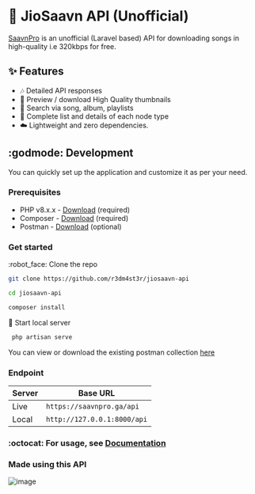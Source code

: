 # :musical_note: JioSaavn API (Unofficial)

[SaavnPro](https://saavnpro.ga) is an unofficial (Laravel based) API for downloading songs in high-quality i.e 320kbps for free.

## :sparkles: Features

- :notes: Detailed API responses
- :sunrise: Preview / download High Quality thumbnails
- :mag_right: Search via song, album, playlists
- :musical_score: Complete list and details of each node type
- :cloud: Lightweight and zero dependencies.

## :godmode: Development
You can quickly set up the application and customize it as per your need.

### Prerequisites
- PHP v8.x.x - [Download](https://www.apachefriends.org/download.html) (required)
- Composer - [Download](https://getcomposer.org/) (required)
- Postman - [Download](https://www.postman.com/) (optional)

### Get started

:robot_face: Clone the repo

  ```sh
  git clone https://github.com/r3dm4st3r/jiosaavn-api

  cd jiosaavn-api
  
  composer install
  ```

:eyes: Start local server

  ```sh
   php artisan serve
  ```

You can view or download the existing postman collection [here](https://r3dm4st3rs.postman.co/workspace/e50a9b9f-ceb6-42c5-82fa-f6f8a4c2f5f8/overview)

### Endpoint

| Server | Base URL                          |
|--------|-----------------------------------|
| Live   | ``` https://saavnpro.ga/api ```   |
| Local  | ``` http://127.0.0.1:8000/api ``` |

### :octocat: For usage, see [Documentation](https://docs.saavnpro.ga)

### Made using this API

![image](https://user-images.githubusercontent.com/101512784/210442081-7e21bf10-1843-49cd-ab5a-36be65878fa0.png)
